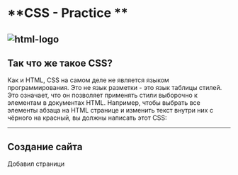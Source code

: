 # **CSS - Practice **
![html-logo](/assets/img/logo.webp)
---

## <b>Так что же такое CSS? </b>
Как и HTML, CSS на самом деле не является языком программирования. Это не язык разметки - это язык таблицы стилей. Это означает, что он позволяет применять стили выборочно к элементам в документах HTML. Например, чтобы выбрать все элементы абзаца на HTML странице и изменить текст внутри них с чёрного на красный, вы должны написать этот CSS:

  ---
  ## <b>Создание сайта </b>
  Добавил страници 
